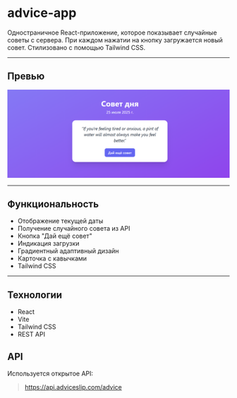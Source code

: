 # advice-app
Одностраничное React-приложение, которое показывает случайные советы с сервера. При каждом нажатии на кнопку загружается новый совет. Стилизовано с помощью Tailwind CSS.

---

## Превью

![Превью](img/preview.png)

---

## Функциональность

-  Отображение текущей даты
-  Получение случайного совета из API
-  Кнопка "Дай ещё совет"
-  Индикация загрузки
-  Градиентный адаптивный дизайн
-  Карточка с кавычками
-  Tailwind CSS

---

## Технологии
*  React
*  Vite
*  Tailwind CSS
*  REST API

## API

Используется открытое API:
> https://api.adviceslip.com/advice
